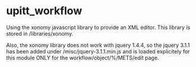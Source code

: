 # upitt_workflow
Using the xonomy javascript library to provide an XML editor.  This library is stored in /libraries/xonomy.

Also, the xonomy library does not work with jquery 1.4.4, so the jquery 3.1.1 has been added under /misc/jquery-3.1.1.min.js and is loaded explicitely for this module ONLY for the workflow/object/%/METS/edit page.
